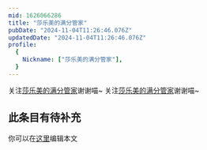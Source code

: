 ```yaml
---
mid: 1626066286
title: "莎乐美的满分管家"
pubDate: "2024-11-04T11:26:46.076Z"
updatedDate: "2024-11-04T11:26:46.076Z"
profile:
  {
    Nickname: ["莎乐美的满分管家"],
  }
---
```


关注[莎乐美的满分管家](https://space.bilibili.com/1626066286)谢谢喵~ 关注[莎乐美的满分管家](https://space.bilibili.com/1626066286)谢谢喵~

## 此条目有待补充
你可以在[这里](https://github.com/Yuhanawa/VTuber.ICU/edit/master/src/content/v/莎乐美的满分管家/index.md)编辑本文
